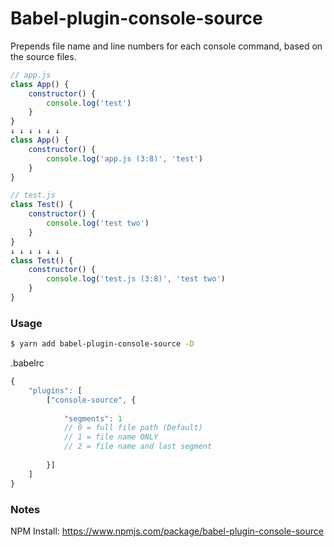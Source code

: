 # Babel-plugin-console-source
Prepends file name and line numbers for each console command, based on the source files.

````javascript
// app.js
class App() {
    constructor() {
        console.log('test')
    }
}
↓ ↓ ↓ ↓ ↓ ↓
class App() {
    constructor() {
        console.log('app.js (3:8)', 'test')
    }
}

// test.js
class Test() {
    constructor() {
        console.log('test two')
    }
}
↓ ↓ ↓ ↓ ↓ ↓
class Test() {
    constructor() {
        console.log('test.js (3:8)', 'test two')
    }
}
````


### Usage

````bash
$ yarn add babel-plugin-console-source -D
````


.babelrc
````javascript
{
    "plugins": [
        ["console-source", {
        
            "segments": 1
            // 0 = full file path (Default)
            // 1 = file name ONLY
            // 2 = file name and last segment
            
        }]
    ]
}
````

### Notes

NPM Install: https://www.npmjs.com/package/babel-plugin-console-source
